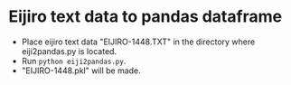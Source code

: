 # Eijiro text data to pandas dataframe

- Place eijiro text data "EIJIRO-1448.TXT" in the directory where eiji2pandas.py is located.
- Run `python eiji2pandas.py`.
- "EIJIRO-1448.pkl" will be made.

